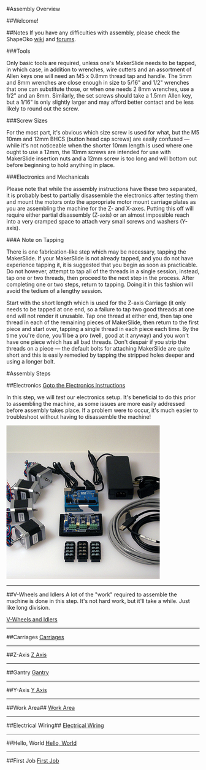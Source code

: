#Assembly Overview

##Welcome!



##Notes
If you have any difficulties with assembly, please check the ShapeOko [wiki](http://www.shapeoko.com/wiki) and [forums](http://www.shapeoko.com/forum/index.php).


###Tools

Only basic tools are required, unless one's MakerSlide needs to be tapped, in which case, in addition to wrenches, wire cutters and an assortment of Allen keys one will need an M5 x 0.8mm thread tap and handle. The 5mm and 8mm wrenches are close enough in size to 5/16" and 1/2" wrenches that one can substitute those, or when one needs 2 8mm wrenches, use a 1/2" and an 8mm. Similarly, the set screws should take a 1.5mm Allen key, but a 1/16" is only slightly larger and may afford better contact and be less likely to round out the screw.

###Screw Sizes

For the most part, it's obvious which size screw is used for what, but the M5 10mm and 12mm BHCS (button head cap screws) are easily confused — while it's not noticeable when the shorter 10mm length is used where one ought to use a 12mm, the 10mm screws are intended for use with MakerSlide insertion nuts and a 12mm screw is too long and will bottom out before beginning to hold anything in place.

###Electronics and Mechanicals

Please note that while the assembly instructions have these two separated, it is probably best to partially disassemble the electronics after testing them and mount the motors onto the appropriate motor mount carriage plates as you are assembling the machine for the Z- and X-axes. Putting this off will require either partial disassembly (Z-axis) or an almost impossible reach into a very cramped space to attach very small screws and washers (Y-axis).

###A Note on Tapping

There is one fabrication-like step which may be necessary, tapping the MakerSlide. If your MakerSlide is not already tapped, and you do not have experience tapping it, it is suggested that you begin as soon as practicable. Do not however, attempt to tap all of the threads in a single session, instead, tap one or two threads, then proceed to the next step in the process. After completing one or two steps, return to tapping. Doing it in this fashion will avoid the tedium of a lengthy session.

Start with the short length which is used for the Z-axis Carriage (it only needs to be tapped at one end, so a failure to tap two good threads at one end will not render it unusable. Tap one thread at either end, then tap one thread in each of the remaining pieces of MakerSlide, then return to the first piece and start over, tapping a single thread in each piece each time. By the time you're done, you'll be a pro (well, good at it anyway) and you won't have one piece which has all bad threads. Don't despair if you strip the threads on a piece — the default bolts for attaching MakerSlide are quite short and this is easily remedied by tapping the stripped holes deeper and using a longer bolt.


#Assembly Steps

##Electronics
[Goto the Electronics Instructions](01_electronics.html)

In this step, we will *test* our electronics setup. It's beneficial to do this prior to assembling the machine, as some issues are more easily addressed before assembly takes place. If a problem were to occur, it's much easier to troubleshoot without having to disassemble the machine!

![Electronics Overview Image](tPictures/so_electronics_parts_4.jpg)



---

##V-Wheels and Idlers
A lot of the "work" required to assemble the machine is done in this step. It's not hard work, but it'll take a while. Just like long division.

[V-Wheels and Idlers](02_vwheels_and_idlers.html)

---

##Carriages
[Carriages](03_carriages.html)

---

##Z-Axis
[Z Axis](04_zaxis.html)

---

##Gantry
[Gantry](05_gantry.html)

---

##Y-Axis
[Y Axis](06_endplates.html)

---

##Work Area##
[Work Area](07_workarea.html)

---

##Electrical Wiring##
[Electrical Wiring](08_wiring.html)

---

##Hello, World
[Hello, World](helloworld.html)

---

##First Job
[First Job](firstjob.html)